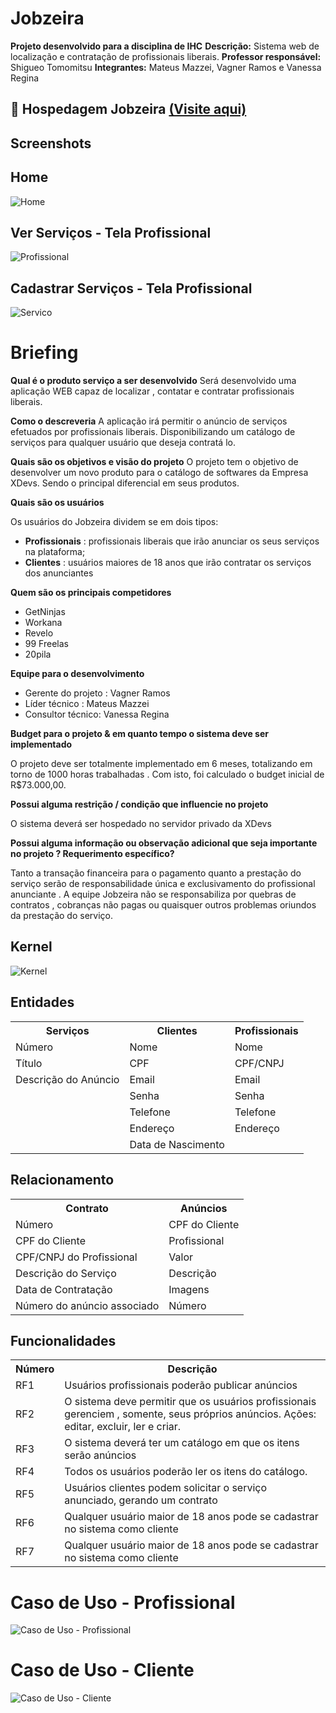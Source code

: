 # Jobzeira

**Projeto desenvolvido para a disciplina de IHC** 
**Descrição:** Sistema web de localização e contratação de profissionais liberais.
**Professor responsável:** Shigueo Tomomitsu
**Integrantes:** Mateus Mazzei, Vagner Ramos e Vanessa Regina

## :briefcase: Hospedagem Jobzeira [(Visite aqui)](https://jobzeira.herokuapp.com/)


## Screenshots

## Home
![Home](https://i.imgur.com/4v6VdrV.png)

## Ver Serviços - Tela Profissional
![Profissional](https://i.imgur.com/eU9K03l.png)

## Cadastrar Serviços - Tela Profissional
![Servico](https://i.imgur.com/5SyQs5h.png)


# Briefing

 **Qual é o produto serviço a ser desenvolvido**
 Será desenvolvido uma aplicação WEB capaz de localizar , contatar e contratar profissionais liberais.
 
 **Como o descreveria**
 A aplicação irá permitir o anúncio de serviços efetuados por profissionais liberais. Disponibilizando um catálogo de serviços para qualquer usuário que deseja contratá lo.
 
 **Quais são os objetivos e visão do projeto**
O projeto tem o objetivo de desenvolver um novo produto para o catálogo de softwares da Empresa XDevs. Sendo o principal diferencial em seus produtos.
 
 **Quais são os usuários**
 
 Os usuários do Jobzeira dividem se em dois tipos:
 
 - **Profissionais** : profissionais liberais que irão anunciar os seus serviços na plataforma;
 -  **Clientes** : usuários maiores de 18 anos
   que irão contratar os serviços dos anunciantes

 
 **Quem são os principais competidores**
 
 - GetNinjas  
 - Workana
 - Revelo
 - 99 Freelas
 - 20pila

 **Equipe para o desenvolvimento**
  - Gerente do projeto : Vagner Ramos
 - Líder técnico : Mateus Mazzei
 - Consultor técnico: Vanessa Regina
 
 **Budget para o projeto & em quanto tempo o sistema deve ser implementado**
 
 O projeto deve ser totalmente implementado em 6 meses, totalizando em torno de 1000 horas trabalhadas . Com isto, foi calculado o budget inicial de R$73.000,00.
 
**Possui alguma restrição / condição que influencie no projeto**

O sistema deverá ser hospedado no servidor privado da XDevs

 **Possui alguma informação ou observação adicional que seja importante no projeto ? Requerimento específico?**

 Tanto a transação financeira para o pagamento quanto a prestação do serviço serão de responsabilidade única e exclusivamento do profissional anunciante . A equipe Jobzeira não se responsabiliza por quebras de contratos , cobranças não pagas ou quaisquer outros problemas oriundos da prestação do serviço.

## Kernel

![Kernel](https://i.imgur.com/eCcJLjL.png)

## Entidades

<table>
  <tr>
    <th>Serviços</th>
    <th>Clientes</th>
    <th>Profissionais</th>
  </tr>
  <tr>
    <td>Número</td>
    <td>Nome</td>
    <td>Nome</td>
  </tr>
  <tr>
    <td>Título</td>
    <td>CPF</td>
    <td>CPF/CNPJ</td>
  </tr>
  <tr>
    <td>Descrição do Anúncio</td>
    <td>Email</td>
    <td>Email</td>
  </tr>
  <tr>
    <td></td>
    <td>Senha</td>
    <td>Senha</td>
  </tr>
  <tr>
    <td></td>
    <td>Telefone</td>
    <td>Telefone</td>
  </tr>
  <tr>
    <td></td>
    <td>Endereço</td>
    <td>Endereço</td>
  </tr>
    <tr>
    <td></td>
    <td>Data de Nascimento</td>
    <td></td>
  </tr>
</table>


## Relacionamento
<table>
  <tr>
    <th>Contrato</th>
    <th>Anúncios</th>
  </tr>
  <tr>
    <td>Número</td>
    <td>CPF do Cliente</td>
  </tr>
  <tr>
    <td>CPF do Cliente</td>
    <td>Profissional</td>
  </tr>
  <tr>
    <td>CPF/CNPJ do Profissional</td>
    <td>Valor</td>
  </tr>
  <tr>
    <td>Descrição do Serviço</td>
    <td>Descrição</td>
  </tr>
  <tr>
    <td>Data de Contratação</td>
    <td>Imagens</td>
  </tr>
  <tr>
    <td>Número do anúncio associado</td>
    <td>Número</td>
  </tr>
</table>

## Funcionalidades
<table>
  <tr>
    <th>Número</th>
    <th>Descrição</th>
  </tr>
  <tr>
    <td>RF1</td>
    <td>Usuários profissionais poderão publicar anúncios</td>
  </tr>
  <tr>
    <td>RF2</td>
    <td>O sistema deve permitir que os usuários profissionais gerenciem , somente,
seus próprios anúncios. Ações: editar, excluir, ler e criar.</td>
  </tr>
  <tr>
    <td>RF3</td>
    <td>O sistema deverá ter um catálogo em que os itens serão anúncios</td>
  </tr>
  <tr>
    <td>RF4</td>
    <td>Todos os usuários poderão ler os itens do catálogo.</td>
  </tr>
  <tr>
    <td>RF5</td>
    <td>Usuários clientes podem solicitar o serviço anunciado, gerando um contrato</td>
  </tr>
  <tr>
    <td>RF6</td>
    <td>Qualquer usuário maior de 18 anos pode se cadastrar no sistema como cliente</td>
  </tr>
    <tr>
    <td>RF7</td>
    <td>Qualquer usuário maior de 18 anos pode se cadastrar no sistema como cliente</td>
  </tr>
</table>


# Caso de Uso - Profissional

![Caso de Uso - Profissional](https://i.imgur.com/JkCpMRr.png)

# Caso de Uso - Cliente

![Caso de Uso - Cliente](https://i.imgur.com/vyAtKwu.png)

